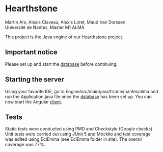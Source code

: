 # Hearthstone
Martin Ars, Alexis Claveau, Alexis Loret, Maud Van Dorssen</br>
Université de Nantes, Master M1 ALMA

This project is the Java engine of our [Hearthstone](https://github.com/Decator/Hearthstone) project.

## Important notice
Please set up and start the [database](https://github.com/Decator/Hearthstone/tree/master/Database) before continuing.

## Starting the server
Using your favorite IDE, go to Engine/src/main/java/fr/univ/nantes/alma and run the Application.java file once the [database](https://github.com/Decator/Hearthstone/tree/master/Database) has been set up.
You can now start the Angular [client](https://github.com/Decator/Hearthstone/tree/master/Client).

## Tests
Static tests were conducted using PMD and Checkstyle (Google checks). 
Unit tests were carried out using JUnit 5 and Mockito and test coverage was edited using EclEmma (see EclEmma folder in site). The overall coverage was 77%.
